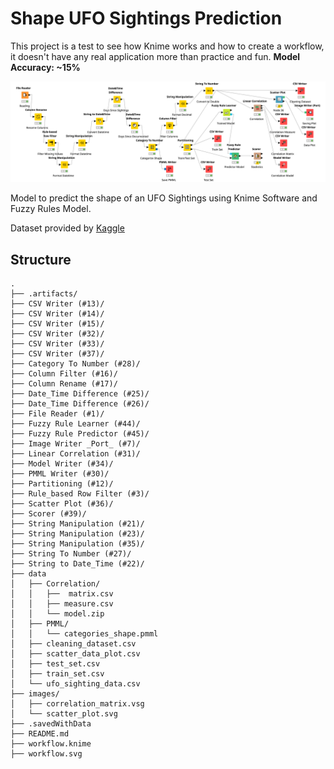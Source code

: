 # Shape UFO Sightings Prediction

This project is a test to see how Knime works and how to create a workflow, it doesn't have any real application more than practice and fun. **Model Accuracy: ~15%**

![](workflow.svg)

Model to predict the shape of an UFO Sightings using Knime Software and Fuzzy Rules Model.

Dataset provided by [Kaggle](https://www.kaggle.com/camnugent/ufo-sightings-around-the-world)

## Structure

```
.
├── .artifacts/
├── CSV Writer (#13)/
├── CSV Writer (#14)/
├── CSV Writer (#15)/
├── CSV Writer (#32)/
├── CSV Writer (#33)/
├── CSV Writer (#37)/
├── Category To Number (#28)/
├── Column Filter (#16)/
├── Column Rename (#17)/
├── Date_Time Difference (#25)/
├── Date_Time Difference (#26)/
├── File Reader (#1)/
├── Fuzzy Rule Learner (#44)/
├── Fuzzy Rule Predictor (#45)/
├── Image Writer _Port_ (#7)/
├── Linear Correlation (#31)/
├── Model Writer (#34)/
├── PMML Writer (#30)/
├── Partitioning (#12)/
├── Rule_based Row Filter (#3)/
├── Scatter Plot (#36)/
├── Scorer (#39)/
├── String Manipulation (#21)/
├── String Manipulation (#23)/
├── String Manipulation (#35)/
├── String To Number (#27)/
├── String to Date_Time (#22)/
├── data
│   ├── Correlation/
│   │	├──  matrix.csv
│   │	├── measure.csv
│   │	└── model.zip
│   ├── PMML/
│   │	└── categories_shape.pmml
│   ├── cleaning_dataset.csv
│   ├── scatter_data_plot.csv
│   ├── test_set.csv
│   ├── train_set.csv
│   └── ufo_sighting_data.csv
├── images/
│   ├── correlation_matrix.vsg
│   └── scatter_plot.svg
├── .savedWithData
├── README.md
├── workflow.knime
├── workflow.svg

```
